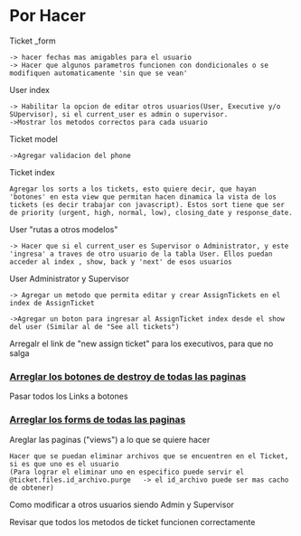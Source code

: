 # Por Hacer


Ticket _form  

    -> hacer fechas mas amigables para el usuario
    -> Hacer que algunos parametros funcionen con dondicionales o se modifiquen automaticamente 'sin que se vean'

User index 

    -> Habilitar la opcion de editar otros usuarios(User, Executive y/o SUpervisor), si el current_user es admin o supervisor.
    ->Mostrar los metodos correctos para cada usuario

Ticket model

    ->Agregar validacion del phone

Ticket index

    Agregar los sorts a los tickets, esto quiere decir, que hayan 'botones' en esta view que permitan hacen dinamica la vista de los tickets (es decir trabajar con javascript). Estos sort tiene que ser de priority (urgent, high, normal, low), closing_date y response_date.

User "rutas a otros modelos"

    -> Hacer que si el current_user es Supervisor o Administrator, y este 'ingresa' a traves de otro usuario de la tabla User. Ellos puedan acceder al index , show, back y 'next' de esos usuarios

User Administrator y Supervisor

    -> Agregar un metodo que permita editar y crear AssignTickets en el index de AssignTicket

    ->Agregar un boton para ingresar al AssignTicket index desde el show del user (Similar al de "See all tickets")

Arregalr el link de "new assign ticket" para los executivos, para que no salga

### <ins>Arreglar los botones de destroy de todas las paginas</ins>

Pasar todos los Links a botones

### <ins>Arreglar los forms de todas las paginas</ins>

Areglar las paginas ("views") a lo que se quiere hacer

    Hacer que se puedan eliminar archivos que se encuentren en el Ticket, si es que uno es el usuario
    (Para lograr el eliminar uno en especifico puede servir el @ticket.files.id_archivo.purge   -> el id_archivo puede ser mas cacho de obtener)


Como modificar a otros usuarios siendo Admin y Supervisor

Revisar que todos los metodos de ticket funcionen correctamente